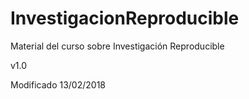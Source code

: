 # InvestigacionReproducible
Material del curso sobre Investigación Reproducible

v1.0

Modificado 13/02/2018


